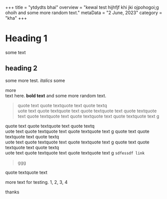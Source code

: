 +++
title = "ytdydts bhai"
overview = "kewal test  hijhfjf khi jki ojpohogoi;g ohoih and some more random text."
metaData = "2 June, 2023"
category = "kha"
+++

# Heading 1

some text

## heading 2
some more test. *italics* some <div class="glow">more</div> text here. **bold text** and some more random text.

>  quote text quote textquote text quote textq<br>uote text
quote textquote text quote textquote text quote textquote text quote textquote text quote textquote text quote textquote text g

quote text quote textquote text quote textq<br>uote text
quote textquote text quote textquote text g
quote text quote textquote text quote textq<br>uote text
quote textquote text quote textquote text g
quote text quote textquote text quote textq<br>uote text
quote textquote text quote textquote text g `sdfessdf link`

> ggg

quote textquote text

more text for testing.
1, 2, 3, 4

thanks

